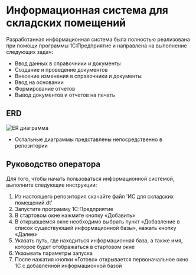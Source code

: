 # Информационная система для складских помещений
Разработанная информационная система была полностью реализована при помощи программы 1С:Предприятие и направлена на выполнение следующих задач:
* Ввод данных в справочники и документы
* Создание и проведение документов
* Внесение изменения в справочники и документы
* Ввод на основании
* Формирование отчетов
* Вывод документов и отчетов на печать
## ERD
![ER диаграмма](https://github.com/ITKuznetsov/information-system-for-warehouse-facilities/assets/161898140/279a9e92-004c-4124-bb06-67cc98da7dbb)
* Остальные диаграммы представлены непосредственно в репозитории
## Руководство оператора
Для того, чтобы начать пользоваться информационной системой, выполните следующие инструкции:
1. Из настоящего репозитория скачайте файл 'ИС для складских помещений.dt'
2. Запустите программу 1С:Предприятие
3. В стартовом окне нажмите кнопку «Добавить»
4. В открывшемся окне необходимо выбрать пункт «Добавление в список существующей информационной базы», нажать кнопку «Далее»
5. Указать путь, где находиться информационная база, а также имя, которое будет отображаться в стартовом окне
6. Указывать параметры запуска
7. После нажатия кнопки «Готово» открывается первоначальное окно 1С с добавленной информационной базой
